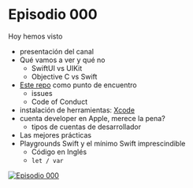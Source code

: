 # Episodio 000

Hoy hemos visto

- presentación del canal
- Qué vamos a ver y qué no
    - SwiftUI vs UIKit
    - Objective C vs Swift
- [Este repo](https://github.com/dfreniche/ios-desde-cero) como punto de encuentro
    - issues
    - Code of Conduct
- instalación de herramientas: [Xcode](https://developer.apple.com/xcode/)
- cuenta developer en Apple, merece la pena?
    - tipos de cuentas de desarrollador
- Las mejores prácticas
- Playgrounds Swift y el mínimo Swift imprescindible
    - Código en Inglés
    - `let / var`

[![Episodio 000](http://img.youtube.com/vi/Er0gSxzyzVU/0.jpg)](https://www.youtube.com/embed/Er0gSxzyzVU?t=0s)
